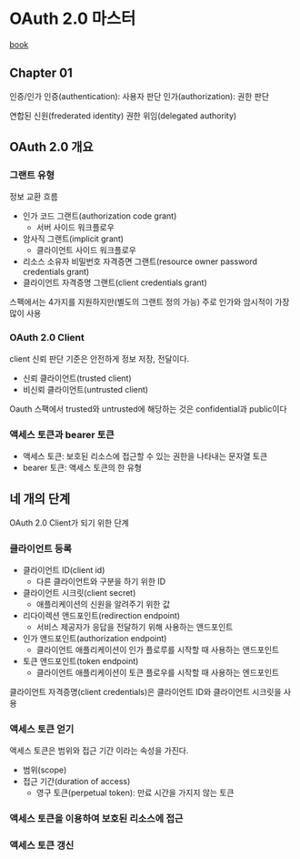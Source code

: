 # OAuth 2.0 마스터
[book](http://www.yes24.com/24/Goods/38100766?Acode=101)

## Chapter 01
인증/인가
인증(authentication): 사용자 판단
인가(authorization): 권한 판단

연합된 신원(frederated identity)
권한 위임(delegated authority)

## OAuth 2.0 개요
### 그랜트 유형
정보 교환 흐름
- 인가 코드 그랜트(authorization code grant)
    - 서버 사이드 워크플로우
- 암사직 그랜트(implicit grant)
    - 클라이언트 사이드 워크플로우
- 리소스 소유자 비밀번호 자격증면 그랜트(resource owner password credentials grant)
- 클라이언트 자격증명 그랜트(client credentials grant)
  
스펙에서는 4가지를 지원하지만(별도의 그랜트 정의 가능) 주로 인가와 암시적이 가장 많이 사용

### OAuth 2.0 Client
client 신뢰 판단 기준은 안전하게 정보 저장, 전달이다.
- 신뢰 클라이언트(trusted client)
- 비신뢰 클라이언트(untrusted client)

Oauth 스팩에서 trusted와 untrusted에 해당하는 것은 confidential과 public이다

### 액세스 토큰과 bearer 토큰
- 액세스 토큰: 보호된 리소스에 접근할 수 있는 권한을 나타내는 문자열 토큰
- bearer 토큰: 액세스 토큰의 한 유형

## 네 개의 단계
OAuth 2.0 Client가 되기 위한 단계

### 클라이언트 등록
- 클라이언트 ID(client id)
    - 다른 클라이언트와 구분을 하기 위한 ID
- 클라이언트 시크릿(client secret)
    - 애플리케이션의 신원을 알려주기 위한 값
- 리다이렉션 앤드포인트(redirection endpoint)
    - 서비스 제공자가 응답을 전달하기 위해 사용하는 앤드포인트
- 인가 앤드포인트(authorization endpoint)
    - 클라이언트 애플리케이션이 인가 플로루를 시작할 때 사용하는 앤드포인트
- 토큰 앤드포인트(token endpoint)
    - 클라이언트 애플리케이션이 토큰 플로우를 시작할 때 사용하는 엔드포인트

클라이언트 자격증명(client credentials)은 클라이언트 ID와 클라이언트 시크릿을 사용

### 액세스 토큰 얻기
액세스 토큰은 범위와 접근 기간 이라는 속성을 가진다.
- 범위(scope)
- 접근 기간(duration of access)
    - 영구 토큰(perpetual token): 만료 시간을 가지지 않는 토큰

### 액세스 토큰을 이용하여 보호된 리소스에 접근

### 액세스 토큰 갱신

